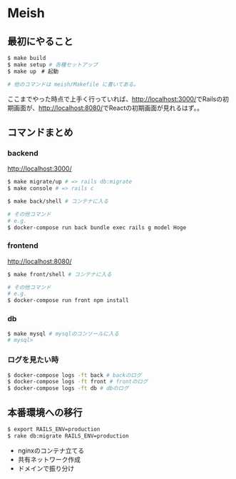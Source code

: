 # Meish

## 最初にやること

```sh
$ make build
$ make setup # 各種セットアップ
$ make up　# 起動

# 他のコマンドは meish/Makefile に書いてある。
```

ここまでやった時点で上手く行っていれば、[http://localhost:3000/](http://localhost:3000/)でRailsの初期画面が、[http://localhost:8080/](http://localhost:8080/)でReactの初期画面が見れるはず。。

## コマンドまとめ
### backend

[http://localhost:3000/](http://localhost:3000/)

```sh
$ make migrate/up # => rails db:migrate
$ make console # => rails c

$ make back/shell # コンテナに入る

# その他コマンド
# e.g.
$ docker-compose run back bundle exec rails g model Hoge
```

### frontend

[http://localhost:8080/](http://localhost:8080/)

```sh
$ make front/shell # コンテナに入る

# その他コマンド
# e.g.
$ docker-compose run front npm install
```

### db

```sh
$ make mysql # mysqlのコンソールに入る
# mysql>
```

### ログを見たい時

```sh
$ docker-compose logs -ft back # backのログ
$ docker-compose logs -ft front # frontのログ
$ docker-compose logs -ft db # dbのログ
```

## 本番環境への移行

```sh
$ export RAILS_ENV=production
$ rake db:migrate RAILS_ENV=production
```

- nginxのコンテナ立てる
- 共有ネットワーク作成
- ドメインで振り分け
